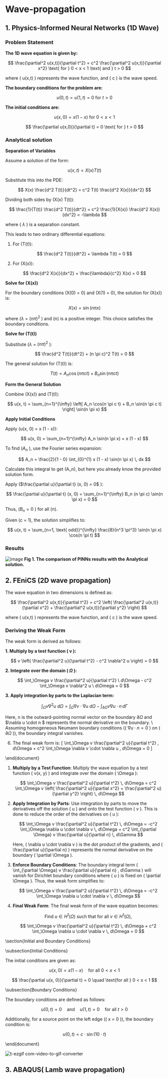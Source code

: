 # Wave-propagation
## 1. Physics-Informed Neural Networks (1D Wave) 
### Problem Statement
**The 1D wave equation is given by:**

$$
\frac{\partial^2 u(x,t)}{\partial t^2} = c^2 \frac{\partial^2 u(x,t)}{\partial x^2} \text{ for } 0 < x < 1 \text{ and }  t > 0
$$

where \( u(x,t) \) represents the wave function, and \( c \) is the wave speed.

**The boundary conditions for the problem are:**

$$
u(0,t) = u(1,t) = 0 \text{ for } t > 0
$$

**The initial conditions are:**

$$
u(x,0) = x(1 - x) \text{ for } 0 < x < 1
$$

$$
\frac{\partial u(x,0)}{\partial t} = 0 \text{ for } t > 0
$$
### Analytical solution

**Separation of Variables**

Assume a solution of the form:

$$
u(x, t) = X(x) T(t)
$$

Substitute this into the PDE:

$$
X(x) \frac{d^2 T(t)}{dt^2} = c^2 T(t) \frac{d^2 X(x)}{dx^2}
$$

Dividing both sides by \(X(x) T(t)\):

$$
\frac{1}{T(t)} \frac{d^2 T(t)}{dt^2} = c^2 \frac{1}{X(x)} \frac{d^2 X(x)}{dx^2} = -\lambda
$$

where \( $\lambda$ \) is a separation constant.

This leads to two ordinary differential equations:

1. For \(T(t)\):

$$
\frac{d^2 T(t)}{dt^2} + \lambda T(t) = 0
$$

2. For \(X(x)\):

$$
\frac{d^2 X(x)}{dx^2} + \frac{\lambda}{c^2} X(x) = 0
$$

**Solve for \(X(x)\)**

For the boundary conditions \(X(0) = 0\) and \(X(1) = 0\), the solution for \(X(x)\) is:

$$
X(x) = \sin(n \pi x)
$$

where \($\lambda$ = $(n \pi)^2$ \) and \(n\) is a positive integer. This choice satisfies the boundary conditions.

**Solve for \(T(t)\)**

Substitute  \($\lambda$ = $(n \pi)^2$ \):

$$
\frac{d^2 T(t)}{dt^2} + (n \pi c)^2 T(t) = 0
$$

The general solution for \(T(t)\) is:

$$
T(t) = A_n \cos(n \pi c t) + B_n \sin(n \pi c t)
$$

**Form the General Solution**

Combine \(X(x)\) and \(T(t)\):

$$
u(x, t) = \sum_{n=1}^{\infty} \left[ A_n \cos(n \pi c t) + B_n \sin(n \pi c t) \right] \sin(n \pi x)
$$

**Apply Initial Conditions**

Apply \(u(x, 0) = x (1 - x)\):

$$
u(x, 0) = \sum_{n=1}^{\infty} A_n \sin(n \pi x) = x (1 - x)
$$

To find \($A_n$ \), use the Fourier series expansion:

$$
A_n = \frac{2}{1 - 0} \int_{0}^{1} x (1 - x) \sin(n \pi x) \, dx
$$

Calculate this integral to get \(A_n\), but here you already know the provided solution form.

Apply \($\frac{\partial u}{\partial t} (x, 0) = 0$ \):

$$
\frac{\partial u}{\partial t} (x, 0) = \sum_{n=1}^{\infty} B_n (n \pi c) \sin(n \pi x) = 0
$$

Thus, \($B_n = 0$ \) for all \(n\).

Given \(c = 1\), the solution simplifies to:

$$
u(x, t) = \sum_{n=1, \text{ odd}}^{\infty} \frac{8}{n^3 \pi^3} \sin(n \pi x) \cos(n \pi t)
$$
### Results
![image](https://github.com/user-attachments/assets/0594fc5a-c8fd-437f-be24-ff0cd02d05d0)
**Fig 1. The comparison of PINNs results with the Analytical solution.**

## 2. FEniCS (2D wave propagation) 

The wave equation in two dimensions is defined as:

$$
\frac{\partial^2 u(x,t)}{\partial t^2} = c^2 \left( \frac{\partial^2 u(x,t)}{\partial x^2} + \frac{\partial^2 u(x,t)}{\partial y^2} \right)
$$

where \( u(x,t) \) represents the wave function, and \( c \) is the wave speed.

### Deriving the Weak Form
The weak form is derived as follows:

**1. Multiply by a test function \( v \):**
   
$$
v \left( \frac{\partial^2 u}{\partial t^2} - c^2 \nabla^2 u \right) = 0
$$

**2. Integrate over the domain \( $\Omega$ \):**

$$
\int_\Omega v \frac{\partial^2 u}{\partial t^2} \ d\Omega - c^2 \int_\Omega v \nabla^2 u \ d\Omega = 0
$$

**3. Apply integration by parts to the Laplacian term:**
   
$$
\int_\Omega v \nabla^2 u \ d\Omega =  \int_\Omega \nabla v \cdot \nabla u \ d\Omega - \int_{\partial\Omega} v \nabla u \cdot n \, d\Gamma
$$

Here, n is the outward-pointing normal vector on the boundary  $\partial\Omega$ and $\nabla u \cdot n $ represents the normal derivative on the boundary. \\
Assuming homogeneous Neumann boundary conditions (\( $\nabla u \cdot n = 0$ \) on \( $\partial\Omega$ \)), the boundary integral vanishes.

6. The final weak form is:
   \[
   \int_\Omega v \frac{\partial^2 u}{\partial t^2} \, d\Omega + c^2 \int_\Omega \nabla v \cdot \nabla u \, d\Omega = 0
   \]

\end{document}

1. **Multiply by a Test Function**: Multiply the wave equation by a test function \( v(x, y) \) and integrate over the domain \( \Omega \):

    $$
    \int_\Omega v \frac{\partial^2 u}{\partial t^2} \, d\Omega = c^2 \int_\Omega v \left( \frac{\partial^2 u}{\partial x^2} + \frac{\partial^2 u}{\partial y^2} \right) \, d\Omega
    $$

2. **Apply Integration by Parts**: Use integration by parts to move the derivatives off the solution \( u \) and onto the test function \( v \). This is done to reduce the order of the derivatives on \( u \):

    $$
    \int_\Omega v \frac{\partial^2 u}{\partial t^2} \, d\Omega = -c^2 \int_\Omega \nabla u \cdot \nabla v \, d\Omega + c^2 \int_{\partial \Omega} v \frac{\partial u}{\partial n} \, d\Gamma
    $$

    Here, \( \nabla u \cdot \nabla v \) is the dot product of the gradients, and \( \frac{\partial u}{\partial n} \) represents the normal derivative on the boundary \( \partial \Omega \).

3. **Enforce Boundary Conditions**: The boundary integral term \( \int_{\partial \Omega} v \frac{\partial u}{\partial n} \, d\Gamma \) will vanish for Dirichlet boundary conditions where \( u \) is fixed on \( \partial \Omega \). Thus, the weak form simplifies to:

    $$
    \int_\Omega v \frac{\partial^2 u}{\partial t^2} \, d\Omega = -c^2 \int_\Omega \nabla u \cdot \nabla v \, d\Omega
    $$

4. **Final Weak Form**: The final weak form of the wave equation becomes:

    $$
    \text{Find } u \in H^1(\Omega) \text{ such that for all } v \in H^1(\Omega),
    $$

    $$
    \int_\Omega v \frac{\partial^2 u}{\partial t^2} \, d\Omega + c^2 \int_\Omega \nabla u \cdot \nabla v \, d\Omega = 0
    $$

\section{Initial and Boundary Conditions}

\subsection{Initial Conditions}

The initial conditions are given as:

$$
u(x, 0) = x(1-x) \quad \text{for all } 0 < x < 1
$$

$$
\frac{\partial u(x, 0)}{\partial t} = 0 \quad \text{for all } 0 < x < 1
$$

\subsection{Boundary Conditions}

The boundary conditions are defined as follows:

$$
u(0, t) = 0 \quad \text{and} \quad u(1, t) = 0 \quad \text{for all } t > 0
$$

Additionally, for a source point on the left edge (\( x = 0 \)), the boundary condition is:

$$
u(0, t) = c \cdot \sin(10 \cdot t)
$$

\end{document}

![t-ezgif com-video-to-gif-converter](https://github.com/user-attachments/assets/fe962ebc-ea4a-44d2-a70f-c44e7998822a)

## 3. ABAQUS( Lamb wave propagation)

